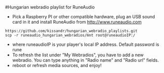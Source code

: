 #Hungarian webradio playlist for RuneAudio

- Pick a Raspberry PI or other compatible hardware, plug an USB sound card in it and install RuneAudio from http://www.runeaudio.com 
```
https://github.com/kissandr/hungarian_webradio_playlists.git
scp -r runeaudio_hungarian_webradios/mnt root@runeaudioIP:/
```
- where runeaudioIP is your player's local IP address. Default password is rune
- To refresh the list under "My Webradios", you have to add a new webradio. You can type anything in "Radio name" and "Radio url" fields.
- reboot or refresh media sources, and enjoy!

